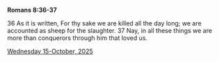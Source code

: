 **Romans 8:36-37**

36 As it is written, For thy sake we are killed all the day long; we are accounted as sheep for the slaughter. 37 Nay, in all these things we are more than conquerors through him that loved us.

[Wednesday 15-October, 2025](https://getbible.life/kjv/Romans/8/36-37)
